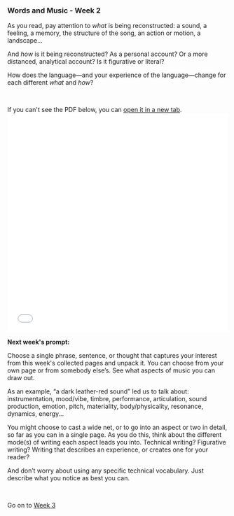 ### Words and Music - Week 2

As you read, pay attention to *what* is being reconstructed: a sound, a feeling, a memory, the structure of the song, an action or motion, a landscape...

And *how* is it being reconstructed? As a personal account? Or a more distanced, analytical account? Is it figurative or literal?

How does the language&mdash;and your experience of the language&mdash;change for each different *what* and *how*?

<br>

If you can't see the PDF below, you can <a href="words_and_music_2.pdf" target="_blank">open it in a new tab</a>.
<embed
	src="words_and_music_2.pdf"
	type="application/pdf"
	width="100%"
	height="500px"
/>
<br>

**Next week's prompt:**

Choose a single phrase, sentence, or thought that captures your interest from this week's collected pages and unpack it. You can choose from your own page or from somebody else’s. See what aspects of music you can draw out.

As an example, “a dark leather-red sound” led us to talk about: instrumentation, mood/vibe, timbre, performance, articulation, sound production, emotion, pitch, materiality, body/physicality, resonance, dynamics, energy…

You might choose to cast a wide net, or to go into an aspect or two in detail, so far as you can in a single page. As you do this, think about the different mode(s) of writing each aspect leads you into. Technical writing? Figurative writing? Writing that describes an experience, or creates one for your reader?

And don’t worry about using any specific technical vocabulary. Just describe what you notice as best you can.

<br>

Go on to [Week 3](../wk3)
